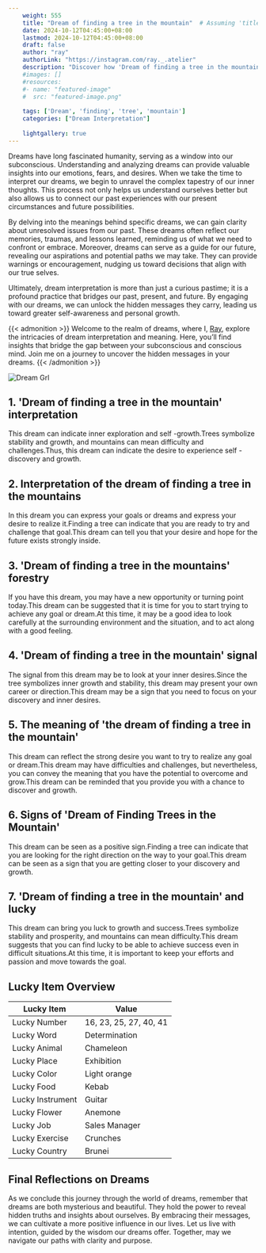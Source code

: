 ```yaml
---
    weight: 555
    title: "Dream of finding a tree in the mountain"  # Assuming 'title' column exists
    date: 2024-10-12T04:45:00+08:00
    lastmod: 2024-10-12T04:45:00+08:00
    draft: false
    author: "ray"
    authorLink: "https://instagram.com/ray._.atelier"
    description: "Discover how 'Dream of finding a tree in the mountain' can interpret your future and uncover its significant meanings in your life."
    #images: []
    #resources:
    #- name: "featured-image"
    #  src: "featured-image.png"
    
    tags: ['Dream', 'finding', 'tree', 'mountain']
    categories: ["Dream Interpretation"]
    
    lightgallery: true
---
```

    
Dreams have long fascinated humanity, serving as a window into our subconscious. Understanding and analyzing dreams can provide valuable insights into our emotions, fears, and desires. When we take the time to interpret our dreams, we begin to unravel the complex tapestry of our inner thoughts. This process not only helps us understand ourselves better but also allows us to connect our past experiences with our present circumstances and future possibilities.

By delving into the meanings behind specific dreams, we can gain clarity about unresolved issues from our past. These dreams often reflect our memories, traumas, and lessons learned, reminding us of what we need to confront or embrace. Moreover, dreams can serve as a guide for our future, revealing our aspirations and potential paths we may take. They can provide warnings or encouragement, nudging us toward decisions that align with our true selves.

Ultimately, dream interpretation is more than just a curious pastime; it is a profound practice that bridges our past, present, and future. By engaging with our dreams, we can unlock the hidden messages they carry, leading us toward greater self-awareness and personal growth.

{{< admonition >}}
Welcome to the realm of dreams, where I, [Ray](https://instagram.com/ray._.atelier), explore the intricacies of dream interpretation and meaning. Here, you’ll find insights that bridge the gap between your subconscious and conscious mind. Join me on a journey to uncover the hidden messages in your dreams.
{{< /admonition >}}

![Dream Grl](https://cdn.pixabay.com/photo/2017/11/02/03/35/gothic-2910057_1280.jpg "Dream Grl")

## 1. 'Dream of finding a tree in the mountain' interpretation
This dream can indicate inner exploration and self -growth.Trees symbolize stability and growth, and mountains can mean difficulty and challenges.Thus, this dream can indicate the desire to experience self -discovery and growth.

## 2. Interpretation of the dream of finding a tree in the mountains
In this dream you can express your goals or dreams and express your desire to realize it.Finding a tree can indicate that you are ready to try and challenge that goal.This dream can tell you that your desire and hope for the future exists strongly inside.

## 3. 'Dream of finding a tree in the mountains' forestry
If you have this dream, you may have a new opportunity or turning point today.This dream can be suggested that it is time for you to start trying to achieve any goal or dream.At this time, it may be a good idea to look carefully at the surrounding environment and the situation, and to act along with a good feeling.

## 4. 'Dream of finding a tree in the mountain' signal
The signal from this dream may be to look at your inner desires.Since the tree symbolizes inner growth and stability, this dream may present your own career or direction.This dream may be a sign that you need to focus on your discovery and inner desires.

## 5. The meaning of 'the dream of finding a tree in the mountain'
This dream can reflect the strong desire you want to try to realize any goal or dream.This dream may have difficulties and challenges, but nevertheless, you can convey the meaning that you have the potential to overcome and grow.This dream can be reminded that you provide you with a chance to discover and growth.

## 6. Signs of 'Dream of Finding Trees in the Mountain'
This dream can be seen as a positive sign.Finding a tree can indicate that you are looking for the right direction on the way to your goal.This dream can be seen as a sign that you are getting closer to your discovery and growth.

## 7. 'Dream of finding a tree in the mountain' and lucky
This dream can bring you luck to growth and success.Trees symbolize stability and prosperity, and mountains can mean difficulty.This dream suggests that you can find lucky to be able to achieve success even in difficult situations.At this time, it is important to keep your efforts and passion and move towards the goal.

## Lucky Item Overview
| Lucky Item          | Value              |
|---------------|--------------------|
| Lucky Number        | 16, 23, 25, 27, 40, 41  |
| Lucky Word          | Determination |
| Lucky Animal        | Chameleon |
| Lucky Place         | Exhibition     |
| Lucky Color         | Light orange     |
| Lucky Food          | Kebab      |
| Lucky Instrument    | Guitar |
| Lucky Flower        | Anemone    |
| Lucky Job           | Sales Manager       |
| Lucky Exercise      | Crunches  |
| Lucky Country       | Brunei    |


##  Final Reflections on Dreams

As we conclude this journey through the world of dreams, remember that dreams are both mysterious and beautiful. They hold the power to reveal hidden truths and insights about ourselves. By embracing their messages, we can cultivate a more positive influence in our lives. Let us live with intention, guided by the wisdom our dreams offer. Together, may we navigate our paths with clarity and purpose.
